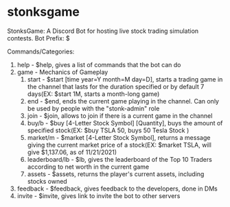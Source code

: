 # stonksgame
StonksGame: A Discord Bot for hosting live stock trading simulation contests. Bot Prefix: $

Commands/Categories:

1. help - $help, gives a list of commands that the bot can do
2. game - Mechanics of Gameplay
    1. start - $start [time year=Y month=M day=D],  starts a trading game in the channel that lasts for the duration specified or by default 7 days(EX: $start 1M, starts a month-long game)
    2. end - $end, ends the current game playing in the channel. Can only be used by people with the "stonk-admin" role
    3. join - $join, allows to join if there is a current game in the channel
    4. buy/b - $buy [4-Letter Stock Symbol] [Quantity], buys the amount of specified stock(EX: $buy TSLA 50, buys 50 Tesla Stock )
    5. market/m - $market [4-Letter Stock Symbol], returns a message giving the current market price of a stock(EX: $market TSLA, will give $1,137.06, as of 11/21/2021)
    6. leaderboard/lb - $lb, gives the leaderboard of the Top 10 Traders according to net worth in the current game
    7. assets - $assets, returns the player's current assets, including stocks owned
3. feedback - $feedback, gives feedback to the developers, done in DMs
4. invite - $invite, gives link to invite the bot to other servers
